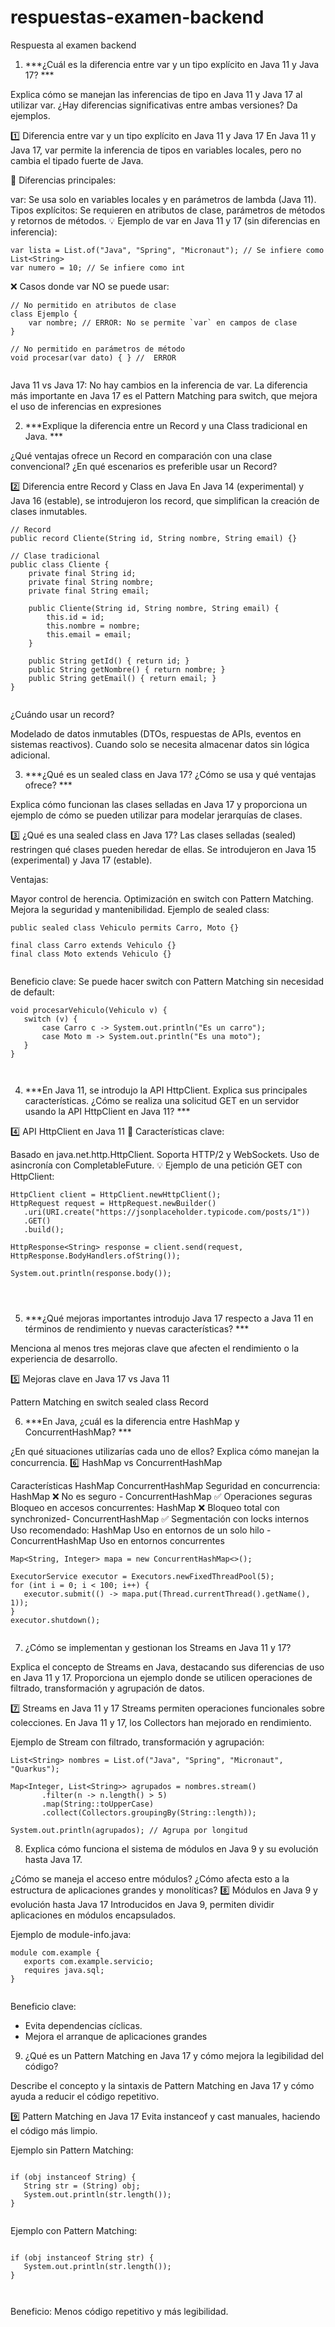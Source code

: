 # respuestas-examen-backend


Respuesta al examen backend
1. ***¿Cuál es la diferencia entre var y un tipo explícito en Java 11 y Java 17? ***

Explica cómo se manejan las inferencias de tipo en Java 11 y Java 17 al utilizar var. ¿Hay diferencias significativas entre ambas versiones? Da ejemplos. 

1️⃣ Diferencia entre var y un tipo explícito en Java 11 y Java 17
En Java 11 y Java 17, var permite la inferencia de tipos en variables locales, pero no cambia el tipado fuerte de Java.

📌 Diferencias principales:

var: Se usa solo en variables locales y en parámetros de lambda (Java 11).
Tipos explícitos: Se requieren en atributos de clase, parámetros de métodos y retornos de métodos.
💡 Ejemplo de var en Java 11 y 17 (sin diferencias en inferencia):

```=java
var lista = List.of("Java", "Spring", "Micronaut"); // Se infiere como List<String>
var numero = 10; // Se infiere como int

```

❌ Casos donde var NO se puede usar:

```=java
// No permitido en atributos de clase
class Ejemplo {
    var nombre; // ERROR: No se permite `var` en campos de clase
}

// No permitido en parámetros de método
void procesar(var dato) { } //  ERROR


```

 Java 11 vs Java 17:
No hay cambios en la inferencia de var. La diferencia más importante en Java 17 es el Pattern Matching para switch, que mejora el uso de inferencias en expresiones

2. ***Explique la diferencia entre un Record y una Class tradicional en Java. ***

¿Qué ventajas ofrece un Record en comparación con una clase convencional? ¿En qué escenarios es preferible usar un Record? 

2️⃣ Diferencia entre Record y Class en Java
En Java 14 (experimental) y Java 16 (estable), se introdujeron los record, que simplifican la creación de clases inmutables.

```=java
// Record
public record Cliente(String id, String nombre, String email) {}

// Clase tradicional
public class Cliente {
    private final String id;
    private final String nombre;
    private final String email;

    public Cliente(String id, String nombre, String email) {
        this.id = id;
        this.nombre = nombre;
        this.email = email;
    }

    public String getId() { return id; }
    public String getNombre() { return nombre; }
    public String getEmail() { return email; }
}


```
¿Cuándo usar un record?

Modelado de datos inmutables (DTOs, respuestas de APIs, eventos en sistemas reactivos).
Cuando solo se necesita almacenar datos sin lógica adicional.





3. ***¿Qué es un sealed class en Java 17? ¿Cómo se usa y qué ventajas ofrece? ***

Explica cómo funcionan las clases selladas en Java 17 y proporciona un ejemplo de cómo se pueden utilizar para modelar jerarquías de clases. 

3️⃣ ¿Qué es una sealed class en Java 17?
Las clases selladas (sealed) restringen qué clases pueden heredar de ellas. Se introdujeron en Java 15 (experimental) y Java 17 (estable).

 Ventajas:

Mayor control de herencia.
Optimización en switch con Pattern Matching.
Mejora la seguridad y mantenibilidad.
 Ejemplo de sealed class:

 ```=java
public sealed class Vehiculo permits Carro, Moto {}

final class Carro extends Vehiculo {}
final class Moto extends Vehiculo {}


```

Beneficio clave:
Se puede hacer switch con Pattern Matching sin necesidad de default:

 ```=java
void procesarVehiculo(Vehiculo v) {
    switch (v) {
        case Carro c -> System.out.println("Es un carro");
        case Moto m -> System.out.println("Es una moto");
    }
}



```

4. ***En Java 11, se introdujo la API HttpClient. Explica sus principales características. ¿Cómo se realiza una solicitud GET en un servidor usando la API HttpClient en Java 11? ***

4️⃣ API HttpClient en Java 11
📌 Características clave:

Basado en java.net.http.HttpClient.
Soporta HTTP/2 y WebSockets.
Uso de asincronía con CompletableFuture.
💡 Ejemplo de una petición GET con HttpClient:

 ```=java
HttpClient client = HttpClient.newHttpClient();
HttpRequest request = HttpRequest.newBuilder()
    .uri(URI.create("https://jsonplaceholder.typicode.com/posts/1"))
    .GET()
    .build();

HttpResponse<String> response = client.send(request, HttpResponse.BodyHandlers.ofString());

System.out.println(response.body());




```

5. ***¿Qué mejoras importantes introdujo Java 17 respecto a Java 11 en términos de rendimiento y nuevas características? ***

Menciona al menos tres mejoras clave que afecten el rendimiento o la experiencia de desarrollo. 

5️⃣ Mejoras clave en Java 17 vs Java 11

Pattern Matching en switch
sealed class
Record

6. ***En Java, ¿cuál es la diferencia entre HashMap y ConcurrentHashMap? ***

¿En qué situaciones utilizarías cada uno de ellos? Explica cómo manejan la concurrencia. 
6️⃣ HashMap vs ConcurrentHashMap

Características	
HashMap	
ConcurrentHashMap
Seguridad en concurrencia: HashMap	❌ No es seguro - ConcurrentHashMap 	✅ Operaciones seguras
Bloqueo en accesos concurrentes: HashMap	❌ Bloqueo total con synchronized- ConcurrentHashMap	✅ Segmentación con locks internos
Uso recomendado:	HashMap Uso en entornos de un solo hilo - ConcurrentHashMap	Uso en entornos concurrentes

 ```=java
Map<String, Integer> mapa = new ConcurrentHashMap<>();

ExecutorService executor = Executors.newFixedThreadPool(5);
for (int i = 0; i < 100; i++) {
    executor.submit(() -> mapa.put(Thread.currentThread().getName(), 1));
}
executor.shutdown();


```

7. ¿Cómo se implementan y gestionan los Streams en Java 11 y 17? 

Explica el concepto de Streams en Java, destacando sus diferencias de uso en Java 11 y 17. Proporciona un ejemplo donde se utilicen operaciones de filtrado, transformación y agrupación de datos. 

7️⃣ Streams en Java 11 y 17
 Streams permiten operaciones funcionales sobre colecciones.
 En Java 11 y 17, los Collectors han mejorado en rendimiento.

 Ejemplo de Stream con filtrado, transformación y agrupación:

 ```=java
List<String> nombres = List.of("Java", "Spring", "Micronaut", "Quarkus");

Map<Integer, List<String>> agrupados = nombres.stream()
        .filter(n -> n.length() > 5)
        .map(String::toUpperCase)
        .collect(Collectors.groupingBy(String::length));

System.out.println(agrupados); // Agrupa por longitud

```

8. Explica cómo funciona el sistema de módulos en Java 9 y su evolución hasta Java 17. 

¿Cómo se maneja el acceso entre módulos? ¿Cómo afecta esto a la estructura de aplicaciones grandes y monolíticas? 
8️⃣ Módulos en Java 9 y evolución hasta Java 17
Introducidos en Java 9, permiten dividir aplicaciones en módulos encapsulados.

Ejemplo de module-info.java:

 ```=java
module com.example {
    exports com.example.servicio;
    requires java.sql;
}


```
Beneficio clave:

* Evita dependencias cíclicas.
* Mejora el arranque de aplicaciones grandes


9. ¿Qué es un Pattern Matching en Java 17 y cómo mejora la legibilidad del código? 

Describe el concepto y la sintaxis de Pattern Matching en Java 17 y cómo ayuda a reducir el código repetitivo. 

9️⃣ Pattern Matching en Java 17
 Evita instanceof y cast manuales, haciendo el código más limpio.

 Ejemplo sin Pattern Matching:

 ```=java

if (obj instanceof String) {
    String str = (String) obj;
    System.out.println(str.length());
}


```

Ejemplo con Pattern Matching:

 ```=java

if (obj instanceof String str) {
    System.out.println(str.length());
}



```
Beneficio: Menos código repetitivo y más legibilidad.
